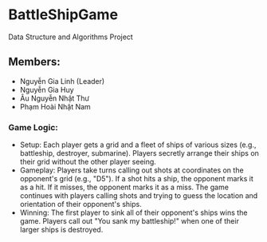 # BattleShipGame
Data Structure and Algorithms Project

## Members:
+ Nguyễn Gia Linh (Leader)
+ Nguyễn Gia Huy
+ Âu Nguyễn Nhật Thư
+ Phạm Hoài Nhật Nam

### Game Logic:
+ Setup: Each player gets a grid and a fleet of ships of various sizes (e.g., battleship, destroyer, submarine). Players secretly arrange their ships on their grid without the other player seeing.
+ Gameplay: Players take turns calling out shots at coordinates on the opponent's grid (e.g., "D5"). If a shot hits a ship, the opponent marks it as a hit. If it misses, the opponent marks it as a miss. The game continues with players calling shots and trying to guess the location and orientation of their opponent's ships.
+ Winning: The first player to sink all of their opponent's ships wins the game. Players call out "You sank my battleship!" when one of their larger ships is destroyed.

